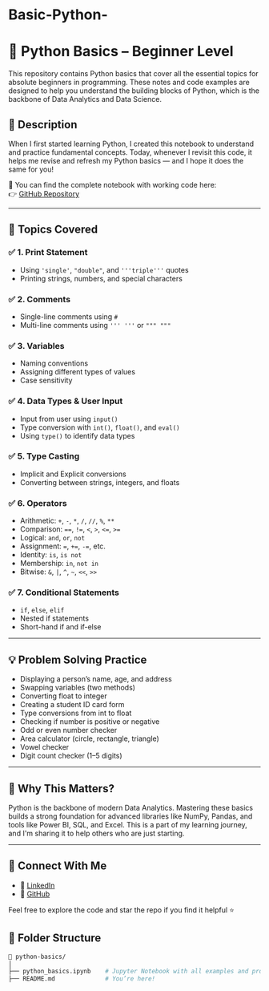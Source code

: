 # Basic-Python-
# 🐍 Python Basics – Beginner Level

This repository contains Python basics that cover all the essential topics for absolute beginners in programming. These notes and code examples are designed to help you understand the building blocks of Python, which is the backbone of Data Analytics and Data Science.

## 📌 Description

When I first started learning Python, I created this notebook to understand and practice fundamental concepts. Today, whenever I revisit this code, it helps me revise and refresh my Python basics — and I hope it does the same for you!

📁 You can find the complete notebook with working code here:  
👉 [GitHub Repository](python.ipynb)

---

## 📖 Topics Covered

### ✅ **1. Print Statement**
- Using `'single'`, `"double"`, and `'''triple'''` quotes
- Printing strings, numbers, and special characters

### ✅ **2. Comments**
- Single-line comments using `#`
- Multi-line comments using `''' '''` or `""" """`

### ✅ **3. Variables**
- Naming conventions
- Assigning different types of values
- Case sensitivity

### ✅ **4. Data Types & User Input**
- Input from user using `input()`
- Type conversion with `int()`, `float()`, and `eval()`
- Using `type()` to identify data types

### ✅ **5. Type Casting**
- Implicit and Explicit conversions
- Converting between strings, integers, and floats

### ✅ **6. Operators**
- Arithmetic: `+`, `-`, `*`, `/`, `//`, `%`, `**`
- Comparison: `==`, `!=`, `<`, `>`, `<=`, `>=`
- Logical: `and`, `or`, `not`
- Assignment: `=`, `+=`, `-=`, etc.
- Identity: `is`, `is not`
- Membership: `in`, `not in`
- Bitwise: `&`, `|`, `^`, `~`, `<<`, `>>`

### ✅ **7. Conditional Statements**
- `if`, `else`, `elif`
- Nested if statements
- Short-hand if and if-else

---

## 💡 Problem Solving Practice

- Displaying a person’s name, age, and address
- Swapping variables (two methods)
- Converting float to integer
- Creating a student ID card form
- Type conversions from int to float
- Checking if number is positive or negative
- Odd or even number checker
- Area calculator (circle, rectangle, triangle)
- Vowel checker
- Digit count checker (1–5 digits)

---

## 🎯 Why This Matters?

Python is the backbone of modern Data Analytics. Mastering these basics builds a strong foundation for advanced libraries like NumPy, Pandas, and tools like Power BI, SQL, and Excel. This is a part of my learning journey, and I'm sharing it to help others who are just starting.

---

## 🔗 Connect With Me

- 💼 [LinkedIn](www.linkedin.com/in/ishmal-shahid)
- 📂 [GitHub](https://github.com/Ishmal793?tab=repositories)

Feel free to explore the code and star the repo if you find it helpful ⭐  


## 📂 Folder Structure

```bash
📁 python-basics/
│
├── python_basics.ipynb    # Jupyter Notebook with all examples and problems
├── README.md              # You’re here!
